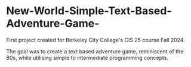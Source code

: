 # New-World-Simple-Text-Based-Adventure-Game-
First project created for Berkeley City College's CIS 25 course Fall 2024. 

The goal was to create a text based adventure game, reminiscent of the 80s, while utilising simple to intermediate programming concepts. 
